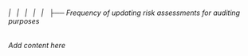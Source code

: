 ###### |   |   |   |   |   ├── Frequency of updating risk assessments for auditing purposes

*Add content here*
